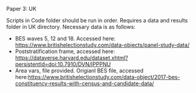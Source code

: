 Paper 3: UK 

Scripts in Code folder should be run in order. 
Requires a data and results folder in UK directory. 
Necessary data is as follows:
  - BES waves 5, 12 and 18. Accessed here: https://www.britishelectionstudy.com/data-objects/panel-study-data/
  - Poststratification frame, accessed here: https://dataverse.harvard.edu/dataset.xhtml?persistentId=doi:10.7910/DVN/IPPPNU
  - Area vars, file provided. Origianl BES file, accessed here:https://www.britishelectionstudy.com/data-object/2017-bes-constituency-results-with-census-and-candidate-data/

